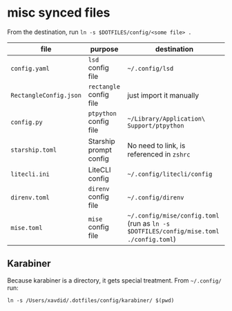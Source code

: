 # misc synced files

From the destination, run `ln -s $DOTFILES/config/<some file> .`

| file                   | purpose                 | destination                                                                            |
| ---------------------- | ----------------------- | -------------------------------------------------------------------------------------- |
| `config.yaml`          | `lsd` config file       | `~/.config/lsd`                                                                        |
| `RectangleConfig.json` | `rectangle` config file | just import it manually                                                                |
| `config.py`            | `ptpython` config file  | `~/Library/Application\ Support/ptpython`                                              |
| `starship.toml`        | Starship prompt config  | No need to link, is referenced in `zshrc`                                              |
| `litecli.ini`          | LiteCLI config          | `~/.config/litecli/config`                                                             |
| `direnv.toml`          | `direnv` config file    | `~/.config/direnv`                                                                     |
| `mise.toml`            | `mise` config file      | `~/.config/mise/config.toml` (run as `ln -s $DOTFILES/config/mise.toml ./config.toml`) |

## Karabiner

Because karabiner is a directory, it gets special treatment. From `~/.config/` run:

`ln -s /Users/xavdid/.dotfiles/config/karabiner/ $(pwd)`
